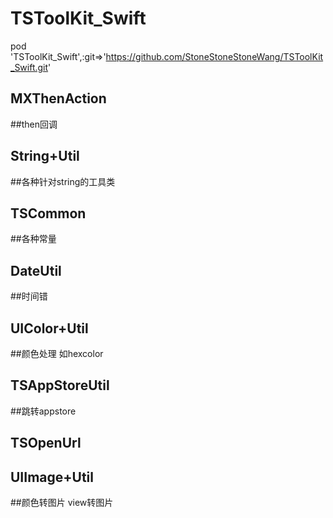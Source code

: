 # TSToolKit_Swift

pod 'TSToolKit_Swift',:git=>'https://github.com/StoneStoneStoneWang/TSToolKit_Swift.git'

## MXThenAction 
##then回调

## String+Util 
##各种针对string的工具类
## TSCommon
##各种常量 
## DateUtil
##时间错
## UIColor+Util
##颜色处理 如hexcolor
## TSAppStoreUtil
##跳转appstore
## TSOpenUrl

## UIImage+Util
##颜色转图片 view转图片

